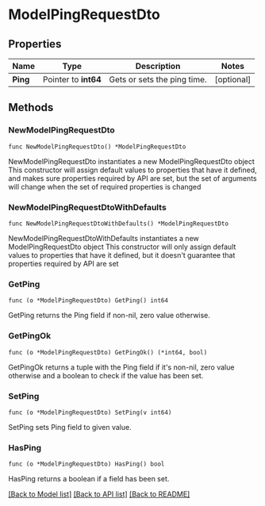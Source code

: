 # ModelPingRequestDto

## Properties

Name | Type | Description | Notes
------------ | ------------- | ------------- | -------------
**Ping** | Pointer to **int64** | Gets or sets the ping time. | [optional] 

## Methods

### NewModelPingRequestDto

`func NewModelPingRequestDto() *ModelPingRequestDto`

NewModelPingRequestDto instantiates a new ModelPingRequestDto object
This constructor will assign default values to properties that have it defined,
and makes sure properties required by API are set, but the set of arguments
will change when the set of required properties is changed

### NewModelPingRequestDtoWithDefaults

`func NewModelPingRequestDtoWithDefaults() *ModelPingRequestDto`

NewModelPingRequestDtoWithDefaults instantiates a new ModelPingRequestDto object
This constructor will only assign default values to properties that have it defined,
but it doesn't guarantee that properties required by API are set

### GetPing

`func (o *ModelPingRequestDto) GetPing() int64`

GetPing returns the Ping field if non-nil, zero value otherwise.

### GetPingOk

`func (o *ModelPingRequestDto) GetPingOk() (*int64, bool)`

GetPingOk returns a tuple with the Ping field if it's non-nil, zero value otherwise
and a boolean to check if the value has been set.

### SetPing

`func (o *ModelPingRequestDto) SetPing(v int64)`

SetPing sets Ping field to given value.

### HasPing

`func (o *ModelPingRequestDto) HasPing() bool`

HasPing returns a boolean if a field has been set.


[[Back to Model list]](../README.md#documentation-for-models) [[Back to API list]](../README.md#documentation-for-api-endpoints) [[Back to README]](../README.md)


